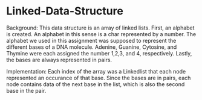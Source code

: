 # Linked-Data-Structure

Background:
This data structure is an array of linked lists. First, an alphabet is created. An alphabet in this sense is a char represented by a number. The alphabet we used in this assignment was supposed to represent the different bases of a DNA molecule. Adenine, Guanine, Cytosine, and Thymine were each assigned the number 1,2,3, and 4, respectively. Lastly, the bases are always represented in pairs. 

Implementation:
Each index of the array was a Linkedlist that each node represented an occurance of that base. Since the bases are in pairs, each node contains data of the next base in the list, which is also the second base in the pair. 



